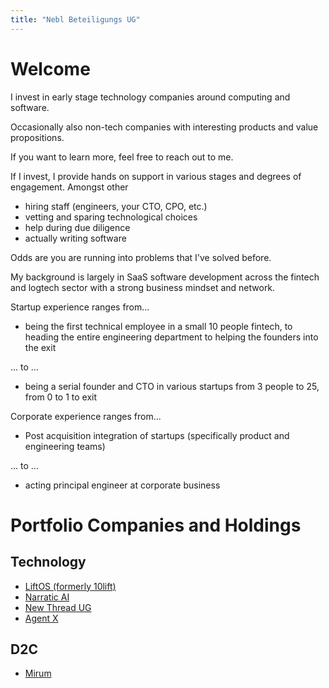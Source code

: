 ```yaml
---
title: "Nebl Beteiligungs UG"
---
```


# Welcome

I invest in early stage technology companies around computing and software.

Occasionally also non-tech companies with interesting products and value propositions.

If you want to learn more, feel free to reach out to me.

If I invest, I provide hands on support in various stages and degrees of engagement.
Amongst other

- hiring staff (engineers, your CTO, CPO, etc.)
- vetting and sparing technological choices
- help during due diligence
- actually writing software

Odds are you are running into problems that I've solved before.

My background is largely in SaaS software development across the fintech and logtech sector with a strong business mindset and network.

Startup experience ranges from...

- being the first technical employee in a small 10 people fintech, to heading the entire engineering department to helping the founders into the exit

... to ...

- being a serial founder and CTO in various startups from 3 people to 25, from 0 to 1 to exit

Corporate experience ranges from...

- Post acquisition integration of startups (specifically product and engineering teams)

... to ...

- acting principal engineer at corporate business

# Portfolio Companies and Holdings

## Technology

- [LiftOS (formerly 10lift)](https://www.liftos.io/)
- [Narratic AI](https://www.narratic.ai/)
- [New Thread UG](https://new-thread.de)
- [Agent X](https://www.agxworld.com/)

## D2C

- [Mirum](https://mirum.com.mx/)
